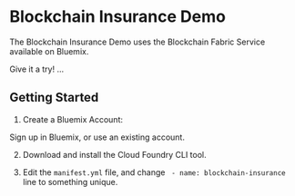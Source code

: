 # Blockchain Insurance Demo

The Blockchain Insurance Demo uses the Blockchain Fabric Service available on Bluemix.

Give it a try! ...

## Getting Started

1. Create a Bluemix Account:

Sign up in Bluemix, or use an existing account.

2. Download and install the Cloud Foundry CLI tool.

3. Edit the `manifest.yml` file, and change ` - name: blockchain-insurance` line to something unique.
